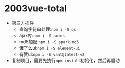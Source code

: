 # 2003vue-total

- 第三方插件
  - 查询字符串处理:`npm i -S qs`
  - ajax库:`npm i -S axios`
  - md5加密:`npm i -S spark-md5`
  - 饿了么ui:`npm i -S element-ui`
  - 有赞ui:`npm i -S vant@latest-v2`
- 复制项目，需要先执行`npm install`初始化，然后再启动
